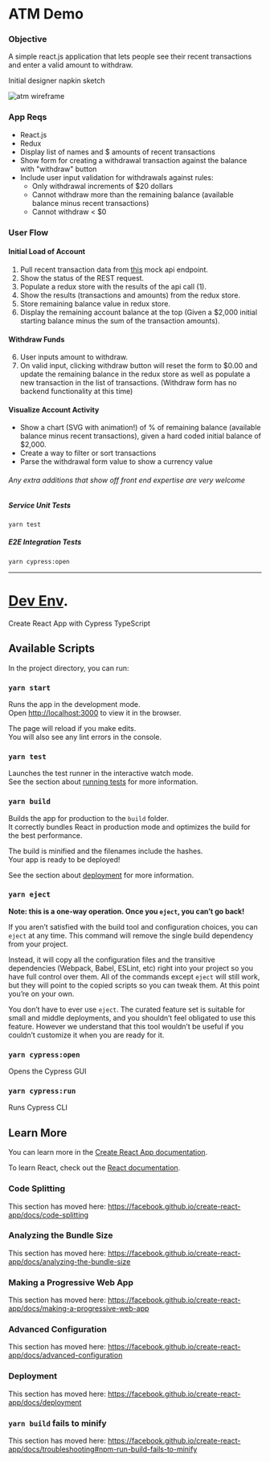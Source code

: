 # ATM Demo

### Objective

 A simple react.js application that lets people see their recent transactions and enter a valid amount to withdraw.

Initial designer napkin sketch

![atm wireframe](./atmdemo_ui_wireframe.jpeg)

### App Reqs

- React.js
- Redux
- Display list of names and $ amounts of recent transactions
- Show form for creating a withdrawal transaction against the balance with "withdraw" button
- Include user input validation for withdrawals against rules:
  - Only withdrawal increments of $20 dollars
  - Cannot withdraw more than the remaining balance (available balance minus recent transactions)
  - Cannot withdraw < $0

### User Flow

#### Initial Load of Account

1. Pull recent transaction data from [this](https://app.fakejson.com/q/0Pm3bJKu?token=HbqwPS-BSqOehLpig2ePqg) mock api endpoint.
2. Show the status of the REST request.
3. Populate a redux store with the results of the api call (1).
4. Show the results (transactions and amounts) from the redux store.
5. Store remaining balance value in redux store.
5. Display the remaining account balance at the top (Given a $2,000 initial starting balance minus the sum of the transaction amounts).

#### Withdraw Funds
6. User inputs amount to withdraw.
7. On valid input, clicking withdraw button will reset the form to $0.00 and update the remaining balance in the redux store as well as populate a new transaction in the list of transactions. (Withdraw form has no backend functionality at this time)

#### Visualize Account Activity
- Show a chart (SVG with animation!) of % of remaining balance (available balance minus recent transactions), given a hard coded initial balance of $2,000. 
- Create a way to filter or sort transactions
- Parse the withdrawal form value to show a currency value

###### Any extra additions that show off front end expertise are very welcome

##### Service Unit Tests
`yarn test`

##### E2E Integration Tests
`yarn cypress:open`

-----

# [Dev Env](https://github.com/cypress-io/cra-template-cypress-typescript).
Create React App with Cypress TypeScript

## Available Scripts

In the project directory, you can run:

### `yarn start`

Runs the app in the development mode.<br />
Open [http://localhost:3000](http://localhost:3000) to view it in the browser.

The page will reload if you make edits.<br />
You will also see any lint errors in the console.

### `yarn test`

Launches the test runner in the interactive watch mode.<br />
See the section about [running tests](https://facebook.github.io/create-react-app/docs/running-tests) for more information.

### `yarn build`

Builds the app for production to the `build` folder.<br />
It correctly bundles React in production mode and optimizes the build for the best performance.

The build is minified and the filenames include the hashes.<br />
Your app is ready to be deployed!

See the section about [deployment](https://facebook.github.io/create-react-app/docs/deployment) for more information.

### `yarn eject`

**Note: this is a one-way operation. Once you `eject`, you can’t go back!**

If you aren’t satisfied with the build tool and configuration choices, you can `eject` at any time. This command will remove the single build dependency from your project.

Instead, it will copy all the configuration files and the transitive dependencies (Webpack, Babel, ESLint, etc) right into your project so you have full control over them. All of the commands except `eject` will still work, but they will point to the copied scripts so you can tweak them. At this point you’re on your own.

You don’t have to ever use `eject`. The curated feature set is suitable for small and middle deployments, and you shouldn’t feel obligated to use this feature. However we understand that this tool wouldn’t be useful if you couldn’t customize it when you are ready for it.

### `yarn cypress:open`

Opens the Cypress GUI

### `yarn cypress:run`

Runs Cypress CLI

## Learn More

You can learn more in the [Create React App documentation](https://facebook.github.io/create-react-app/docs/getting-started).

To learn React, check out the [React documentation](https://reactjs.org/).

### Code Splitting

This section has moved here: https://facebook.github.io/create-react-app/docs/code-splitting

### Analyzing the Bundle Size

This section has moved here: https://facebook.github.io/create-react-app/docs/analyzing-the-bundle-size

### Making a Progressive Web App

This section has moved here: https://facebook.github.io/create-react-app/docs/making-a-progressive-web-app

### Advanced Configuration

This section has moved here: https://facebook.github.io/create-react-app/docs/advanced-configuration

### Deployment

This section has moved here: https://facebook.github.io/create-react-app/docs/deployment

### `yarn build` fails to minify

This section has moved here: https://facebook.github.io/create-react-app/docs/troubleshooting#npm-run-build-fails-to-minify
